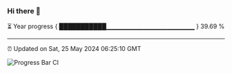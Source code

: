 ### Hi there 👋

⏳ Year progress { ███████████▁▁▁▁▁▁▁▁▁▁▁▁▁▁▁▁▁▁▁ } 39.69 %

---

⏰ Updated on Sat, 25 May 2024 06:25:10 GMT

![Progress Bar CI](https://github.com/ZhaoGui/ZhaoGui/workflows/Progress%20Bar%20CI/badge.svg)
